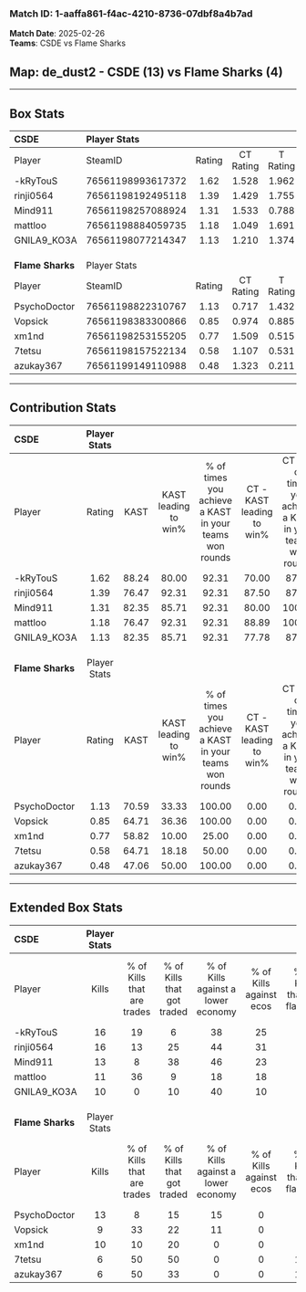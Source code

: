 ### Match ID: 1-aaffa861-f4ac-4210-8736-07dbf8a4b7ad  
**Match Date**: 2025-02-26  
**Teams**: CSDE vs Flame Sharks  

## **Map**: de_dust2 - CSDE (13) vs Flame Sharks (4)  
---  

## Box Stats  

| **CSDE**         | Player Stats      |        |           |          |       |      |       |         |        |      |     |
| :- | :- | :-: | :-: | :-: | :-: | :-: | :-: | :-: | :-: | :-: | :-: |
| Player           | SteamID           | Rating | CT Rating | T Rating | KAST  | ADR  | Kills | Assists | Deaths | K/D  | HS% |
| -kRyTouS         | 76561198993617372 |  1.62  |   1.528   |  1.962   | 88.24 | 89.7 |  16   |    1    |   6    | 2.67 | 25  |
| rinji0564        | 76561198192495118 |  1.39  |   1.429   |  1.755   | 76.47 | 90.5 |  16   |    2    |   11   | 1.45 | 87  |
| Mind911          | 76561198257088924 |  1.31  |   1.533   |  0.788   | 82.35 | 85.8 |  13   |    5    |   10   | 1.30 | 61  |
| mattloo          | 76561198884059735 |  1.18  |   1.049   |  1.691   | 76.47 | 75.4 |  11   |    1    |   8    | 1.38 | 54  |
| GNILA9_KO3A      | 76561198077214347 |  1.13  |   1.210   |  1.374   | 82.35 | 66.9 |  10   |    5    |   9    | 1.11 | 70  |
|                  |                   |        |           |          |       |      |       |         |        |      |     |
|                  |                   |        |           |          |       |      |       |         |        |      |     |
|                  |                   |        |           |          |       |      |       |         |        |      |     |
| **Flame Sharks** | Player Stats      |        |           |          |       |      |       |         |        |      |     |
| Player           | SteamID           | Rating | CT Rating | T Rating | KAST  | ADR  | Kills | Assists | Deaths | K/D  | HS% |
| PsychoDoctor     | 76561198822310767 |  1.13  |   0.717   |  1.432   | 70.59 | 89.1 |  13   |    2    |   13   | 1.00 | 46  |
| Vopsick          | 76561198383300866 |  0.85  |   0.974   |  0.885   | 64.71 | 67.4 |   9   |    3    |   12   | 0.75 | 66  |
| xm1nd            | 76561198253155205 |  0.77  |   1.509   |  0.515   | 58.82 | 58.9 |  10   |    4    |   14   | 0.71 | 70  |
| 7tetsu           | 76561198157522134 |  0.58  |   1.107   |  0.531   | 64.71 | 51.2 |   6   |    2    |   14   | 0.43 | 66  |
| azukay367        | 76561199149110988 |  0.48  |   1.323   |  0.211   | 47.06 | 50.3 |   6   |    2    |   13   | 0.46 | 83  |
---  

## Contribution Stats  

| **CSDE**         | Player Stats |       |                      |                                                        |                           |                                                             |                          |                                                            |
| :- | :-: | :-: | :-: | :-: | :-: | :-: | :-: | :-: |
| Player           |    Rating    | KAST  | KAST leading to win% | % of times you achieve a KAST in your teams won rounds | CT - KAST leading to win% | CT - % of times you achieve a KAST in your teams won rounds | T - KAST leading to win% | T - % of times you achieve a KAST in your teams won rounds |
| -kRyTouS         |     1.62     | 88.24 |        80.00         |                         92.31                          |           70.00           |                            87.50                            |          100.00          |                           100.00                           |
| rinji0564        |     1.39     | 76.47 |        92.31         |                         92.31                          |           87.50           |                            87.50                            |          100.00          |                           100.00                           |
| Mind911          |     1.31     | 82.35 |        85.71         |                         92.31                          |           80.00           |                           100.00                            |          100.00          |                           80.00                            |
| mattloo          |     1.18     | 76.47 |        92.31         |                         92.31                          |           88.89           |                           100.00                            |          100.00          |                           80.00                            |
| GNILA9_KO3A      |     1.13     | 82.35 |        85.71         |                         92.31                          |           77.78           |                            87.50                            |          100.00          |                           100.00                           |
|                  |              |       |                      |                                                        |                           |                                                             |                          |                                                            |
|                  |              |       |                      |                                                        |                           |                                                             |                          |                                                            |
|                  |              |       |                      |                                                        |                           |                                                             |                          |                                                            |
| **Flame Sharks** | Player Stats |       |                      |                                                        |                           |                                                             |                          |                                                            |
| Player           |    Rating    | KAST  | KAST leading to win% | % of times you achieve a KAST in your teams won rounds | CT - KAST leading to win% | CT - % of times you achieve a KAST in your teams won rounds | T - KAST leading to win% | T - % of times you achieve a KAST in your teams won rounds |
| PsychoDoctor     |     1.13     | 70.59 |        33.33         |                         100.00                         |           0.00            |                            0.00                             |          50.00           |                           100.00                           |
| Vopsick          |     0.85     | 64.71 |        36.36         |                         100.00                         |           0.00            |                            0.00                             |          57.14           |                           100.00                           |
| xm1nd            |     0.77     | 58.82 |        10.00         |                         25.00                          |           0.00            |                            0.00                             |          16.67           |                           25.00                            |
| 7tetsu           |     0.58     | 64.71 |        18.18         |                         50.00                          |           0.00            |                            0.00                             |          28.57           |                           50.00                            |
| azukay367        |     0.48     | 47.06 |        50.00         |                         100.00                         |           0.00            |                            0.00                             |          100.00          |                           100.00                           |
---  

## Extended Box Stats  

| **CSDE**         | Player Stats |                            |                            |                                    |                         |                              |                                 |        |                             |                                     |                          |                               |                            |
| :- | :-: | :-: | :-: | :-: | :-: | :-: | :-: | :-: | :-: | :-: | :-: | :-: | :-: |
| Player           |    Kills     | % of Kills that are trades | % of Kills that got traded | % of Kills against a lower economy | % of Kills against ecos | % of Kills that are flawless | % of Kills that are close duels | Deaths | % of Deaths that get traded | % of Deaths against a lower economy | % of Deaths against ecos | % of Deaths that are flawless | % of Deaths that are close |
| -kRyTouS         |      16      |             19             |             6              |                 38                 |           25            |              56              |                6                |   6    |             17              |                  0                  |            0             |              100              |             0              |
| rinji0564        |      16      |             13             |             25             |                 44                 |           31            |              63              |                0                |   11   |             36              |                 18                  |            9             |              73               |             0              |
| Mind911          |      13      |             8              |             38             |                 46                 |           23            |              69              |                0                |   10   |              0              |                 30                  |            20            |              60               |             10             |
| mattloo          |      11      |             36             |             9              |                 18                 |           18            |              73              |                9                |   8    |             25              |                 13                  |            13            |              75               |             0              |
| GNILA9_KO3A      |      10      |             0              |             10             |                 40                 |           10            |              80              |                0                |   9    |             44              |                 11                  |            11            |              100              |             0              |
|                  |              |                            |                            |                                    |                         |                              |                                 |        |                             |                                     |                          |                               |                            |
|                  |              |                            |                            |                                    |                         |                              |                                 |        |                             |                                     |                          |                               |                            |
|                  |              |                            |                            |                                    |                         |                              |                                 |        |                             |                                     |                          |                               |                            |
| **Flame Sharks** | Player Stats |                            |                            |                                    |                         |                              |                                 |        |                             |                                     |                          |                               |                            |
| Player           |    Kills     | % of Kills that are trades | % of Kills that got traded | % of Kills against a lower economy | % of Kills against ecos | % of Kills that are flawless | % of Kills that are close duels | Deaths | % of Deaths that get traded | % of Deaths against a lower economy | % of Deaths against ecos | % of Deaths that are flawless | % of Deaths that are close |
| PsychoDoctor     |      13      |             8              |             15             |                 15                 |            0            |              77              |                0                |   13   |             23              |                  0                  |            0             |              54               |             0              |
| Vopsick          |      9       |             33             |             22             |                 11                 |            0            |              56              |               11                |   12   |             17              |                  0                  |            0             |              67               |             8              |
| xm1nd            |      10      |             10             |             20             |                 0                  |            0            |              80              |                0                |   14   |              7              |                  7                  |            0             |              93               |             0              |
| 7tetsu           |      6       |             50             |             50             |                 0                  |            0            |             100              |                0                |   14   |             29              |                  0                  |            0             |              50               |             7              |
| azukay367        |      6       |             50             |             33             |                 0                  |            0            |             100              |                0                |   13   |             15              |                  0                  |            0             |              69               |             0              |
